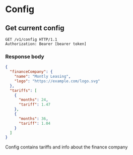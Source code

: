 
# Config

## Get current config

```http
GET /v1/config HTTP/1.1
Authorization: Bearer [bearer token]
```

<div class="move-right">
  <h3>Response body</h3>
</div>

```json
{
  "financeCompany": {
    "name": "Montly Leasing",
    "logo": "https://example.com/logo.svg"
  },
  "tariffs": [  
    {  
      "months": 24,
      "tariff": 1.47
    },
    {  
      "months": 36,
      "tariff": 1.04
    }
  ]
}
```

Config contains tariffs and info about the finance company
